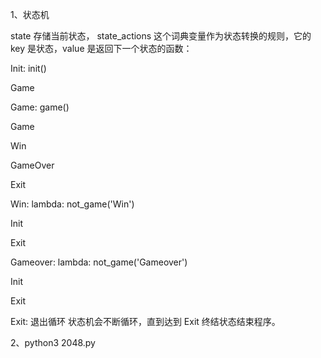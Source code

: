 1、状态机

state 存储当前状态， state_actions 这个词典变量作为状态转换的规则，它的 key 是状态，value 是返回下一个状态的函数：

Init: init()

  Game
  
Game: game()

  Game
  
  Win
  
  GameOver
  
  Exit
  
  
Win: lambda: not_game('Win')

  Init
  
  Exit
  
Gameover: lambda: not_game('Gameover')

  Init
  
  Exit
  
Exit: 退出循环
状态机会不断循环，直到达到 Exit 终结状态结束程序。

2、python3 2048.py
